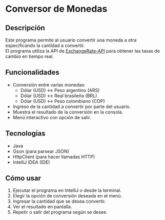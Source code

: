 # Conversor de Monedas

## Descripción
Este programa permite al usuario convertir una moneda a otra especificando la cantidad a convertir.  
El programa utiliza la API de [ExchangeRate-API](https://www.exchangerate-api.com/) para obtener las tasas de cambio en tiempo real.

## Funcionalidades
- Conversión entre varias monedas:
  - Dólar (USD) ↔ Peso argentino (ARS)
  - Dólar (USD) ↔ Real brasileño (BRL)
  - Dólar (USD) ↔ Peso colombiano (COP)
- Ingreso de la cantidad a convertir por parte del usuario.
- Muestra el resultado de la conversión en la consola.
- Menú interactivo con opción de salir.

## Tecnologías
- Java
- Gson (para parsear JSON)
- HttpClient (para hacer llamadas HTTP)
- IntelliJ IDEA (IDE)

## Cómo usar
1. Ejecutar el programa en IntelliJ o desde la terminal.
2. Elegir la opción de conversión deseada en el menú.
3. Ingresar la cantidad que se desea convertir.
4. Ver el resultado en pantalla.
5. Repetir o salir del programa según se desee.
